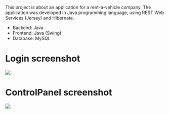 This project is about an application for a rent-a-vehicle company. The application
was developed in Java programming language, using REST Web Services (Jersey) and Hibernate.

* Backend: Java
* Frontend: Java (Swing)
* Database: MySQL

# Login screenshot
![](Images/RentalLogin.png)

# ControlPanel screenshot
![](Images/AdminControlPanel.png)
